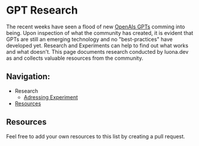 # GPT Research

The recent weeks have seen a flood of new [OpenAIs GPTs](https://openai.com/blog/introducing-gpts) comming into being. Upon inspection of what the community has created, it is evident that GPTs are still an emerging technology and no "best-practices" have developed yet. Research and Experiments can help to find out what works and what doesn't. This page documents research conducted by luona.dev as and collects valuable resources from the community.

## Navigation:
- Research
    - [Adressing Experiment](/research/adressing-experiment/README.md)
- [Resources](#resources)


## Resources
Feel free to add your own resources to this list by creating a pull request.